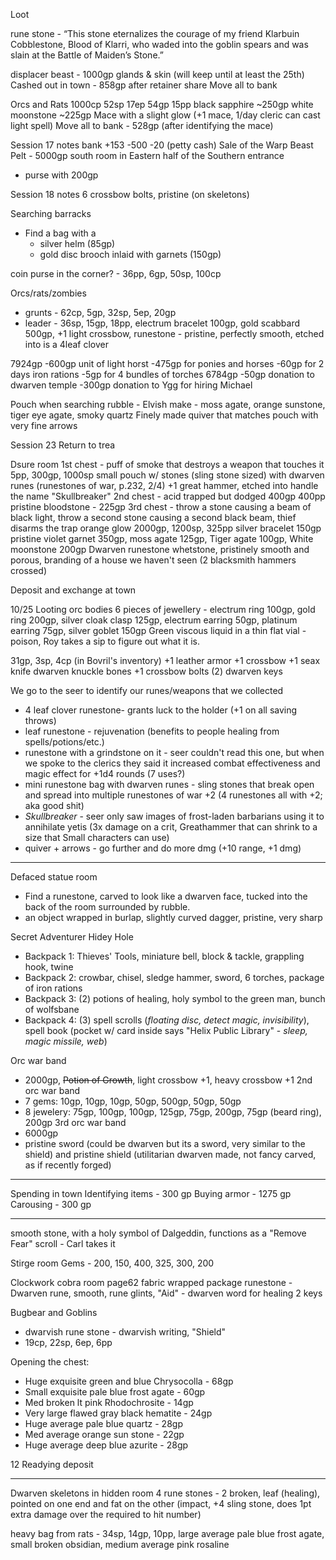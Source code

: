 Loot

rune stone - “This stone eternalizes the courage of my friend Klarbuin Cobblestone, Blood of Klarri, who waded into the goblin spears and was slain at the Battle of Maiden’s Stone.”


displacer beast - 1000gp
glands & skin (will keep until at least the 25th)
Cashed out in town - 858gp after retainer share
Move all to bank

Orcs and Rats
1000cp 52sp 17ep 54gp 15pp
black sapphire ~250gp
white moonstone ~225gp
Mace with a slight glow (+1 mace, 1/day cleric can cast light spell)
Move all to bank - 528gp (after identifying the mace)

Session 17 notes
bank +153 -500 -20 (petty cash)
Sale of the Warp Beast Pelt - 5000gp
south room in Eastern half of the Southern entrance
- purse with 200gp

Session 18 notes
6 crossbow bolts, pristine (on skeletons)

Searching barracks
- Find a bag with a
	- silver helm (85gp)
	- gold disc brooch inlaid with garnets (150gp)

coin purse in the corner? - 36pp, 6gp, 50sp, 100cp

Orcs/rats/zombies
- grunts - 62cp, 5gp, 32sp, 5ep, 20gp
- leader - 36sp, 15gp, 18pp, electrum bracelet 100gp, gold scabbard 500gp, +1 light crossbow, runestone - pristine, perfectly smooth, etched into is a 4leaf clover


7924gp
-600gp unit of light horst
-475gp for ponies and horses
-60gp for 2 days iron rations
-5gp for 4 bundles of torches
6784gp
-50gp donation to dwarven temple
-300gp donation to Ygg for hiring Michael


Pouch when searching rubble - Elvish make - moss agate, orange sunstone, tiger eye agate, smoky quartz
Finely made quiver that matches pouch with very fine arrows

Session 23
Return to trea

Dsure room
1st chest - puff of smoke that destroys a weapon that touches it
	5pp, 300gp, 1000sp
	small pouch w/ stones (sling stone sized) with dwarven runes (runestones of war, p.232, 2/4)
	+1 great hammer, etched into handle the name "Skullbreaker"
2nd chest - acid trapped but dodged
	400gp
	400pp
	pristine bloodstone - 225gp
3rd chest - throw a stone causing a beam of black light, throw a second stone causing a second black beam, thief disarms the trap
	orange glow
	2000gp, 1200sp, 325pp
	silver bracelet 150gp
	pristine violet garnet 350gp, moss agate 125gp, Tiger agate 100gp, White moonstone  200gp
	Dwarven runestone whetstone, pristinely smooth and porous, branding of a house we haven't seen (2 blacksmith hammers crossed)

Deposit and exchange at town

10/25
Looting orc bodies
6 pieces of jewellery - electrum ring 100gp, gold ring 200gp, silver cloak clasp 125gp, electrum earring 50gp, platinum earring 75gp, silver goblet 150gp
Green viscous liquid in a thin flat vial - poison, Roy takes a sip to figure out what it is.

31gp, 3sp, 4cp (in Bovril's inventory)
+1 leather armor
+1 crossbow
+1 seax knife
dwarven knuckle bones
+1 crossbow bolts (2)
dwarven keys

We go to the seer to identify our runes/weapons that we collected 
- 4 leaf clover runestone- grants luck to the holder (+1 on all saving throws) 
- leaf runestone - rejuvenation (benefits to people healing from spells/potions/etc.) 
- runestone with a grindstone on it - seer couldn't read this one, but when we spoke to the clerics they said it increased combat effectiveness and magic effect for +1d4 rounds (7 uses?) 
- mini runestone bag with dwarven runes - sling stones that break open and spread into multiple runestones of war +2 (4 runestones all with +2; aka good shit) 
- *Skullbreaker* - seer only saw images of frost-laden barbarians using it to annihilate yetis (3x damage on a crit, Greathammer that can shrink to a size that Small characters can use)
- quiver + arrows - go further and do more dmg (+10 range, +1 dmg) 

---

Defaced statue room
- Find a runestone, carved to look like a dwarven face, tucked into the back of the room surrounded by rubble.
- an object wrapped in burlap, slightly curved dagger, pristine, very sharp

Secret Adventurer Hidey Hole
- Backpack 1: Thieves' Tools, miniature bell, block & tackle, grappling hook, twine
- Backpack 2: crowbar, chisel, sledge hammer, sword, 6 torches, package of iron rations
- Backpack 3: (2) potions of healing, holy symbol to the green man, bunch of wolfsbane
- Backpack 4: (3) spell scrolls (*floating disc, detect magic, invisibility*), spell book (pocket w/ card inside says "Helix Public Library" - *sleep, magic missile, web*)

Orc war band
- 2000gp, ~~Potion of Growth~~, light crossbow +1, heavy crossbow +1
2nd orc war band
- 7 gems: 10gp, 10gp, 10gp, 50gp, 500gp, 50gp, 50gp
- 8 jewelery: 75gp, 100gp, 100gp, 125gp, 75gp, 200gp, 75gp (beard ring), 200gp
3rd orc war band
- 6000gp
- pristine sword (could be dwarven but its a sword, very similar to the shield) and pristine shield (utilitarian dwarven made, not fancy carved, as if recently forged)
---
Spending in town
Identifying items - 300 gp
Buying armor - 1275 gp
Carousing - 300 gp

---
smooth stone, with a holy symbol of Dalgeddin, functions as a "Remove Fear" scroll - Carl takes it

Stirge room
Gems - 200, 150, 400, 325, 300, 200

Clockwork cobra room
page62 fabric wrapped package
runestone - Dwarven rune, smooth, rune glints, "Aid" - dwarven word for healing
2 keys

Bugbear and Goblins
- dwarvish rune stone - dwarvish writing, "Shield"
- 19cp, 22sp, 6ep, 6pp

Opening the chest:
- Huge exquisite green and blue Chrysocolla - 68gp
- Small exquisite pale blue frost agate - 60gp
- Med broken lt pink Rhodochrosite - 14gp
- Very large flawed gray black hematite - 24gp
- Huge average pale blue quartz - 28gp
- Med average orange sun stone - 22gp
- Huge average deep blue azurite - 28gp

12 Readying deposit

---

Dwarven skeletons in hidden room
4 rune stones - 2 broken, leaf (healing), pointed on one end and fat on the other (impact, +4 sling stone, does 1pt extra damage over the required to hit number)

heavy bag from rats - 34sp, 14gp, 10pp, large average pale blue frost agate, small broken obsidian, medium average pink rosaline